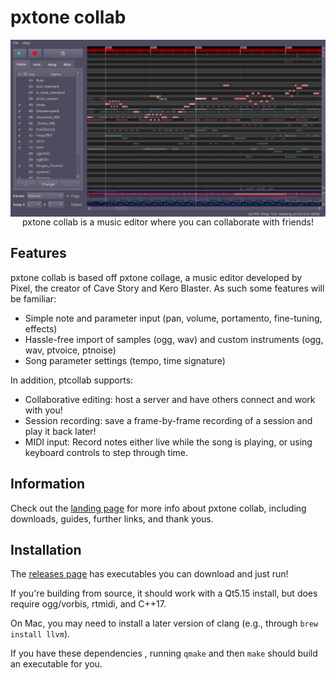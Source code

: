 # pxtone collab
<div align="center"> <img src="screenshot.png" alt="ptcollab" style="display: block" /> </div>
<div align="center">pxtone collab is a music editor where you can collaborate with friends!</div>

## Features
pxtone collab is based off pxtone collage, a music editor developed by Pixel, the creator of Cave Story and Kero Blaster. As such some features will be familiar:
 * Simple note and parameter input (pan, volume, portamento, fine-tuning, effects)
 * Hassle-free import of samples (ogg, wav) and custom instruments (ogg, wav, ptvoice, ptnoise)
 * Song parameter settings (tempo, time signature)
 
In addition, ptcollab supports:
 * Collaborative editing: host a server and have others connect and work with you!
 * Session recording: save a frame-by-frame recording of a session and play it back later!
 * MIDI input: Record notes either live while the song is playing, or using keyboard controls to step through time.

## Information
Check out the <a href="https://yuxshao.github.io/ptcollab/">landing page</a>
for more info about pxtone collab, including downloads, guides, further
links, and thank yous.

## Installation
The <a href="https://github.com/yuxshao/ptcollab/releases">releases page</a>
has executables you can download and just run!

If you're building from source, it should work with a Qt5.15 install, but does
require ogg/vorbis, rtmidi, and C++17.

On Mac, you may need to install a later version of clang (e.g., through `brew
install llvm`).

If you have these dependencies , running `qmake` and then `make` should build
an executable for you.
